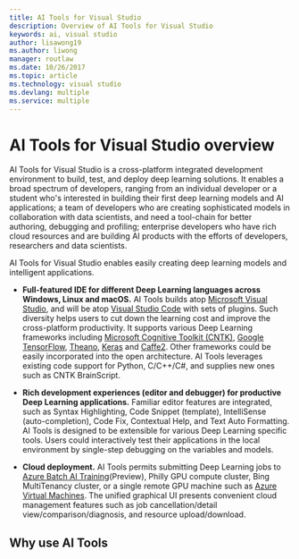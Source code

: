 ```yaml
---
title: AI Tools for Visual Studio
description: Overview of AI Tools for Visual Studio
keywords: ai, visual studio
author: lisawong19
ms.author: liwong
manager: routlaw
ms.date: 10/26/2017
ms.topic: article
ms.technology: visual studio
ms.devlang: multiple
ms.service: multiple
---
```


# AI Tools for Visual Studio overview

AI Tools for Visual Studio is a cross-platform integrated development environment to build, test, and deploy deep learning solutions. It enables a broad spectrum of developers, ranging from an individual developer or a student who's interested in building their first deep learning models and AI applications; a team of developers who are creating sophisticated models in collaboration with data scientists, and need a tool-chain for better authoring, debugging and profiling; enterprise developers who have rich cloud resources and are building AI products with the efforts of developers, researchers and data scientists.

AI Tools for Visual Studio enables easily creating deep learning models and intelligent applications. 

- **Full-featured IDE for different Deep Learning languages across Windows, Linux and macOS.** AI Tools builds atop [Microsoft Visual Studio](https://www.visualstudio.com/), and will be atop [Visual Studio Code](https://code.visualstudio.com/) with sets of plugins. Such diversity helps users to cut down the learning cost and improve the cross-platform productivity. It supports various Deep Learning frameworks including [Microsoft Cognitive Toolkit (CNTK)](https://www.microsoft.com/cognitive-toolkit/), [Google TensorFlow](https://www.tensorflow.org/), [Theano](http://www.deeplearning.net/software/theano/), [Keras](https://keras.io/) and [Caffe2](https://caffe2.ai/). Other frameworks could be easily incorporated into the open architecture. AI Tools leverages existing code support for Python, C/C++/C#, and supplies new ones such as CNTK BrainScript.

- **Rich development experiences (editor and debugger) for productive Deep Learning applications.** Familiar editor features are integrated, such as Syntax Highlighting, Code Snippet (template), IntelliSense (auto-completion), Code Fix, Contextual Help, and Text Auto Formatting. AI Tools is designed to be extensible for various Deep Learning specific tools. Users could interactively test their applications in the local environment by single-step debugging on the variables and models.

- **Cloud deployment.** AI Tools permits submitting Deep Learning jobs to [Azure Batch AI Training](https://azure.microsoft.com/en-us/services/batch-ai/)(Preview), Philly GPU compute cluster, Bing MultiTenancy cluster, or a single remote GPU machine such as [Azure Virtual Machines](https://azure.microsoft.com/services/virtual-machines/). The unified graphical UI presents convenient cloud management features such as job cancellation/detail view/comparison/diagnosis, and resource upload/download.

    
## Why use AI Tools